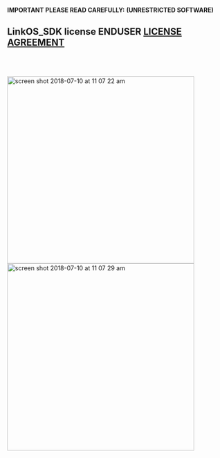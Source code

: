 **IMPORTANT PLEASE READ CAREFULLY:**
**(UNRESTRICTED SOFTWARE)** 
##  LinkOS_SDK license ENDUSER [LICENSE AGREEMENT](http://link-os.github.io/Zebra_SDK_EULA.pdf)
<br/>
<br/>

<p float="left">

<img width="432" height=”600” alt="screen shot 2018-07-10 at 11 07 22 am" src="https://user-images.githubusercontent.com/41017424/42522724-8015c190-8431-11e8-9d5b-bd3b9e86a37f.png">
<img width="432" height=”600” alt="screen shot 2018-07-10 at 11 07 29 am" src="https://user-images.githubusercontent.com/41017424/42522726-819ce3d6-8431-11e8-907c-71c67425e60b.png">

</p>
